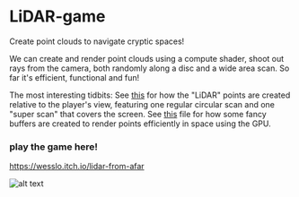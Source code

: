 # LiDAR-game
Create point clouds to navigate cryptic spaces! 

We can create and render point clouds using a compute shader, 
shoot out rays from the camera, both randomly along a disc and a wide area scan.
So far it's efficient, functional and fun! 

The most interesting tidbits:
See [this](https://github.com/Wessl/LiDAR-game/blob/main/Assets/Scripts/LiDARShooter.cs) for how the "LiDAR" points are created relative to the player's view, featuring one regular circular scan and one "super scan" that covers the screen.  See [this](https://github.com/Wessl/LiDAR-game/blob/main/Assets/Scripts/DrawCircles.cs) file for how some fancy buffers are created to render points efficiently in space using the GPU. 


### play the game here!
https://wesslo.itch.io/lidar-from-afar

![alt text](https://img.itch.zone/aW1hZ2UvMTY5OTQ1My8xMDA1MDM5Ny5wbmc=/original/vV65HW.png)

